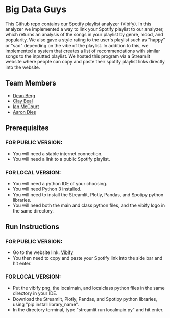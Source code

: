 # Big Data Guys

This Github repo contains our Spotify playlist analyzer (Vibify). In this analyzer we implemented a way to link 
your Spotify playlist to our analyzer, which returns an analysis of the songs in your playlist by genre, mood, and popularity. We also 
gave a style rating to the user's playlist such as "happy" or "sad" depending on the vibe of the 
playlist. In addition to this, we implemented a system that creates a list of recommendations with similar songs to the inputted 
playlist. We hosted this program via a Streamlit website where people can copy and paste their spotify 
playlist links directly into the website. 

## Team Members

* [Dean Berg](https://github.com/DeanB27/CIS350-HW2-Berg)
* [Clay Beal](https://github.com/clayster4004/CIS350-HW2-Beal)
* [Ian McCourt](https://github.com/ianmccourt/CIS350-HW2-McCourt)
* [Aaron Dies](https://github.com/diesat/CIS350-HW2-Dies)

## Prerequisites
### FOR PUBLIC VERSION:
* You will need a stable internet connection.
* You will need a link to a public Spotify playlist.

### FOR LOCAL VERSION:
* You will need a python IDE of your choosing.
* You will need Python 3 installed.
* You will need to install the Streamlit, Plotly, Pandas, and Spotipy python libraries.
* You will need both the main and class python files, and the vibify logo in the same directory.

## Run Instructions
### FOR PUBLIC VERSION:
* Go to the website link. [Vibify](https://vibify.streamlit.app/)
* You then need to copy and paste your Spotify link into the side bar and hit enter.

### FOR LOCAL VERSION:
* Put the vibify png, the localmain, and localclass python files in the same directory in your IDE.
* Download the Streamlit, Plotly, Pandas, and Spotipy python libraries, using "pip install library_name".
* In the directory terminal, type "streamlit run localmain.py" and hit enter.
